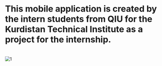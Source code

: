 #
# This mobile application is created by the intern students from QIU for the Kurdistan Technical Institute as a project for the internship.
#



![1](https://user-images.githubusercontent.com/99354272/214247150-16eb5107-77d2-42e1-82ce-f85212634816.png)
